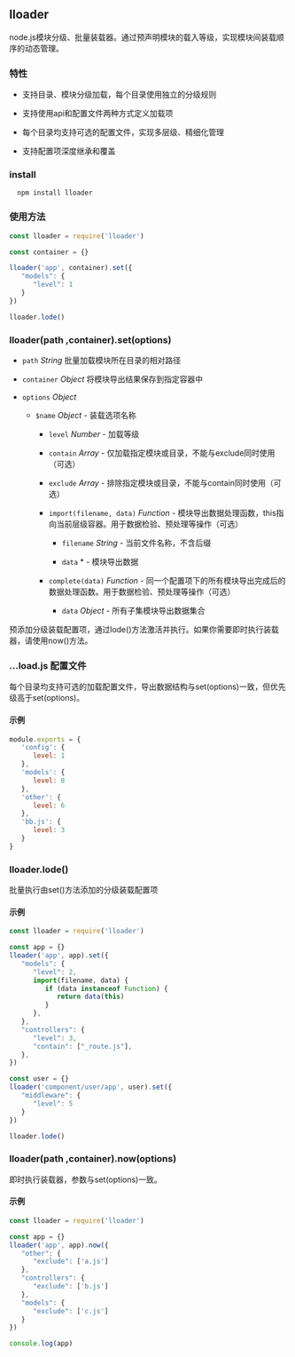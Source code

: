 ## lloader

node.js模块分级、批量装载器。通过预声明模块的载入等级，实现模块间装载顺序的动态管理。

### 特性

* 支持目录、模块分级加载，每个目录使用独立的分级规则

* 支持使用api和配置文件两种方式定义加载项

* 每个目录均支持可选的配置文件，实现多层级、精细化管理

* 支持配置项深度继承和覆盖


### install

      npm install lloader

### 使用方法

```js
const lloader = require('lloader')

const container = {}

lloader('app', container).set({
   "models": {
      "level": 1
   }
})

lloader.lode()
```

### lloader(path ,container).set(options)

*  `path` *String* 批量加载模块所在目录的相对路径

*  `container` *Object* 将模块导出结果保存到指定容器中

*  `options` *Object* 

      *  `$name` *Object* - 装载选项名称

         *  `level` *Number* - 加载等级

         *  `contain` *Array* - 仅加载指定模块或目录，不能与exclude同时使用（可选）

         *  `exclude` *Array* - 排除指定模块或目录，不能与contain同时使用（可选）

         *  `import(filename, data)` *Function* - 模块导出数据处理函数，this指向当前层级容器。用于数据检验、预处理等操作（可选）

               *  `filename` *String* - 当前文件名称，不含后缀

               *  `data` * - 模块导出数据

         *  `complete(data)` *Function* - 同一个配置项下的所有模块导出完成后的数据处理函数。用于数据检验、预处理等操作（可选）

               *  `data` *Object* - 所有子集模块导出数据集合

预添加分级装载配置项，通过lode()方法激活并执行。如果你需要即时执行装载器，请使用now()方法。


### ...load.js 配置文件

每个目录均支持可选的加载配置文件，导出数据结构与set(options)一致，但优先级高于set(options)。

#### 示例

```js
module.exports = {
   'config': {
      level: 1
   },
   'models': {
      level: 8
   },
   'other': {
      level: 6
   },
   'bb.js': {
      level: 3
   }
}
```


### lloader.lode()

批量执行由set()方法添加的分级装载配置项

#### 示例

```js
const lloader = require('lloader')

const app = {}
lloader('app', app).set({
   "models": {
      "level": 2,
      import(filename, data) {
         if (data instanceof Function) {
            return data(this)
         }
      },
   },
   "controllers": {
      "level": 3,
      "contain": ["_route.js"],
   },
})

const user = {}
lloader('component/user/app', user).set({
   "middleware": {
      "level": 5
   }
})

lloader.lode()
```


### lloader(path ,container).now(options)

即时执行装载器，参数与set(options)一致。

#### 示例

```js
const lloader = require('lloader')

const app = {}
lloader('app', app).now({
   "other": {
      "exclude": ['a.js']
   },
   "controllers": {
      "exclude": ['b.js']
   },
   "models": {
      "exclude": ['c.js']
   }
})

console.log(app)
```
